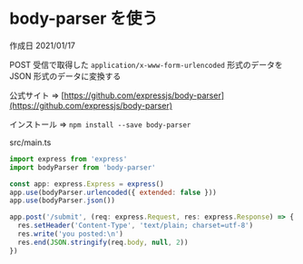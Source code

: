 # body-parser を使う

作成日 2021/01/17

POST 受信で取得した `application/x-www-form-urlencoded` 形式のデータを JSON 形式のデータに変換する

公式サイト => [https://github.com/expressjs/body-parser](https://github.com/expressjs/body-parser)

インストール => `npm install --save body-parser`

src/main.ts

```javascript
import express from 'express'
import bodyParser from 'body-parser'

const app: express.Express = express()
app.use(bodyParser.urlencoded({ extended: false }))
app.use(bodyParser.json())

app.post('/submit', (req: express.Request, res: express.Response) => {
  res.setHeader('Content-Type', 'text/plain; charset=utf-8')
  res.write('you posted:\n')
  res.end(JSON.stringify(req.body, null, 2))
})
```
